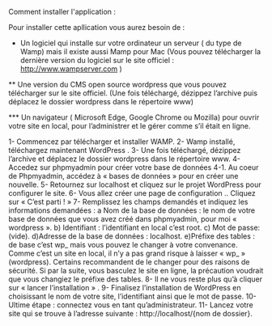 Comment installer l'application :

Pour installer cette apllication vous aurez besoin de :

* Un logiciel qui installe sur votre ordinateur un serveur ( du type de Wamp) mais il existe aussi Mamp pour Mac (Vous pouvez télécharger la dernière version du logiciel sur le site officiel : http://www.wampserver.com )

** Une version du CMS open source wordpress que vous pouvez télécharger sur le site officiel.
(Une fois téléchargé, dézippez l’archive puis déplacez le dossier wordpress dans le répertoire www)

*** Un navigateur ( Microsoft Edge, Google Chrome ou Mozilla) pour ouvrir votre site en local, pour l’administrer et le gérer comme s’il était en ligne.

1- Commencez par télécharger et installer WAMP.
2- Wamp installé, téléchargez maintenant WordPress .
3- Une fois téléchargé, dézippez l’archive et déplacez le dossier wordpress dans le répertoire www.
4- Accedez sur phpmyadmin pour créer votre base de données
    4-1. Au coeur de Phpmyadmin, accédez à « bases de données » pour en créer une nouvelle.
5- Retournez sur localhost et cliquez sur le projet WordPress pour configurer le site.
6- Vous allez créer une page de configuration .. Cliquez sur « C’est parti ! »
7- Remplissez les champs demandés et indiquez les informations demandées :
    a Nom de la base de données : le nom de votre base de données que vous avez  créé dans phpmyadmin, pour moi « wordpress ».
    b) Identifiant : l’identifiant en local c’est root.
    c) Mot de passe: (vide).
    d)Adresse de la base de données : localhost.
    e)Préfixe des tables : de base c’est wp_ mais vous pouvez le changer à votre convenance. Comme c’est un site en local, il n’y a pas grand risque à laisser « wp_ » (wordpress). Certains recommandent de le changer pour des raisons de sécurité. Si par la suite, vous basculez le site en ligne, la précaution voudrait que vous changiez le préfixe des tables.
8- Il ne vous reste plus qu’à cliquer sur « lancer l’installation » .
9- Finalisez l’installation de WordPress en choisissant le nom de votre site, l’identifiant ainsi que le mot de passe.
10- Ultime étape : connectez vous en tant qu’administrateur.
11- Lancez votre site qui se trouve à l’adresse suivante : http://localhost/{nom de dossier}.
